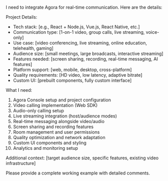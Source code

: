 I need to integrate Agora for real-time communication. Here are the details:

Project Details:

- Tech stack: [e.g., React + Node.js, Vue.js, React Native, etc.]
- Communication type: [1-on-1 video, group calls, live streaming, voice-only]
- Use case: [video conferencing, live streaming, online education, telehealth, gaming]
- Audience size: [small meetings, large broadcasts, interactive streaming]
- Features needed: [screen sharing, recording, real-time messaging, AI features]
- Platform support: [web, mobile, desktop, cross-platform]
- Quality requirements: [HD video, low latency, adaptive bitrate]
- Custom UI: [prebuilt components, fully custom interface]

What I need:

1. Agora Console setup and project configuration
2. Video calling implementation (Web SDK)
3. Audio-only calling setup
4. Live streaming integration (host/audience modes)
5. Real-time messaging alongside video/audio
6. Screen sharing and recording features
7. Room management and user permissions
8. Quality optimization and network adaptation
9. Custom UI components and styling
10. Analytics and monitoring setup

Additional context: [target audience size, specific features, existing video infrastructure]

Please provide a complete working example with detailed comments.

